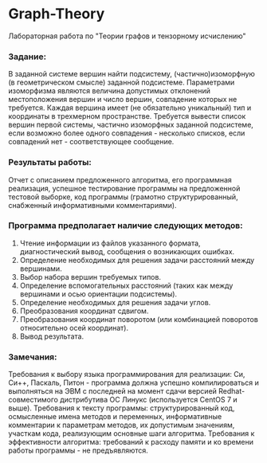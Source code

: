 # Graph-Theory
Лабораторная работа по "Теории графов и тензорному исчислению"

### Задание:
В заданной системе вершин найти подсистему, (частично)изоморфную (в геометрическом смысле) заданной подсистеме. 
Параметрами изоморфизма являются величина допустимых отклонений местоположения вершин и число вершин, 
совпадение которых не требуется. Каждая вершина имеет (не обязательно уникальный) тип и координаты 
в трехмерном пространстве. Требуется вывести список вершин первой системы, частично изоморфных заданной 
подсистеме, если возможно более одного совпадения - несколько списков, если совпадений нет - соответствующее сообщение. 
### Результаты работы: 
Отчет с описанием предложенного алгоритма, его программная реализация, успешное 
тестирование программы на предложенной тестовой выборке, код программы (грамотно структурированный, 
снабженный информативными комментариями). 
### Программа предполагает наличие следующих методов: 
1. Чтение информации из файлов указанного формата, диагностический вывод, сообщения о возникающих ошибках. 
2. Определение необходимых для решения задачи расстояний между вершинами. 
3. Выбор набора вершин требуемых типов. 
4. Определение вспомогательных расстояний (таких как между вершинами и осью ориентации подсистемы). 
5. Определение необходимых для решения задачи углов. 
6. Преобразования координат сдвигом. 
7. Преобразования координат поворотом (или комбинацией поворотов относительно осей координат). 
8. Вывод результата. 
### Замечания:
Требования к выбору языка программирования для реализации: Си, Си++, Паскаль, Питон - программа 
должна успешно компилироваться и выполняться на ЭВМ с последней на момент сдачи версией 
Redhat-совместимого дистрибутива ОС Линукс (используется CentOS 7 и выше). 
Требования к тексту программы: структурированный код, осмысленные имена методов и переменных, 
информативные комментарии к параметрам методов, их допустимым значениям, участкам кода, реализующим основные шаги алгоритма. 
Требования к эффективности алгоритма: требований к расходу памяти и ко времени работы программы - не предъявляются.
